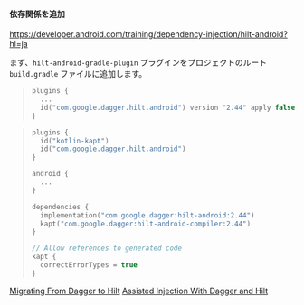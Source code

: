 #### 依存関係を追加

https://developer.android.com/training/dependency-injection/hilt-android?hl=ja

まず、`hilt-android-gradle-plugin` プラグインをプロジェクトのルート `build.gradle` ファイルに追加します。

> ```kotlin
> plugins {
>   ...
>   id("com.google.dagger.hilt.android") version "2.44" apply false
> }
> ```

> ```kotlin
> plugins {
>   id("kotlin-kapt")
>   id("com.google.dagger.hilt.android")
> }
> 
> android {
>   ...
> }
> 
> dependencies {
>   implementation("com.google.dagger:hilt-android:2.44")
>   kapt("com.google.dagger:hilt-android-compiler:2.44")
> }
> 
> // Allow references to generated code
> kapt {
>   correctErrorTypes = true
> }
> ```

[Migrating From Dagger to Hilt](https://www.kodeco.com/14212867-migrating-from-dagger-to-hilt)
[Assisted Injection With Dagger and Hilt](https://www.kodeco.com/21395558-assisted-injection-with-dagger-and-hilt)

